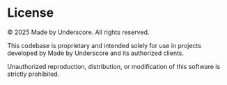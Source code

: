 # License

© 2025 Made by Underscore. All rights reserved.

This codebase is proprietary and intended solely for use in projects developed by Made by Underscore and its authorized clients.

Unauthorized reproduction, distribution, or modification of this software is strictly prohibited.
